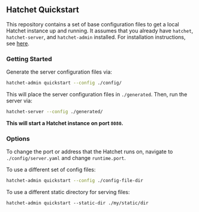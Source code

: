 ## Hatchet Quickstart

This repository contains a set of base configuration files to get a local Hatchet instance up and running. It assumes that you already have `hatchet`, `hatchet-server`, and `hatchet-admin` installed. For installation instructions, see [here](https://docs.hatchet.run).

### Getting Started

Generate the server configuration files via:

```sh
hatchet-admin quickstart --config ./config/
```

This will place the server configuration files in `./generated`. Then, run the server via:

```sh
hatchet-server --config ./generated/
```

**This will start a Hatchet instance on port `8080`.**

### Options

To change the port or address that the Hatchet runs on, navigate to `./config/server.yaml` and change `runtime.port`.

To use a different set of config files:

```sh
hatchet-admin quickstart --config ./config-file-dir
```

To use a different static directory for serving files:

```
hatchet-admin quickstart --static-dir ./my/static/dir
```
